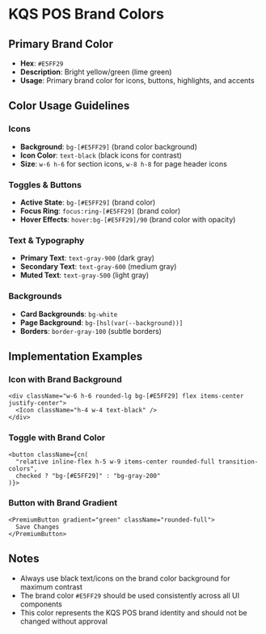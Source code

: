 # KQS POS Brand Colors

## Primary Brand Color
- **Hex**: `#E5FF29`
- **Description**: Bright yellow/green (lime green)
- **Usage**: Primary brand color for icons, buttons, highlights, and accents

## Color Usage Guidelines

### Icons
- **Background**: `bg-[#E5FF29]` (brand color background)
- **Icon Color**: `text-black` (black icons for contrast)
- **Size**: `w-6 h-6` for section icons, `w-8 h-8` for page header icons

### Toggles & Buttons
- **Active State**: `bg-[#E5FF29]` (brand color)
- **Focus Ring**: `focus:ring-[#E5FF29]` (brand color)
- **Hover Effects**: `hover:bg-[#E5FF29]/90` (brand color with opacity)

### Text & Typography
- **Primary Text**: `text-gray-900` (dark gray)
- **Secondary Text**: `text-gray-600` (medium gray)
- **Muted Text**: `text-gray-500` (light gray)

### Backgrounds
- **Card Backgrounds**: `bg-white`
- **Page Background**: `bg-[hsl(var(--background))]`
- **Borders**: `border-gray-100` (subtle borders)

## Implementation Examples

### Icon with Brand Background
```tsx
<div className="w-6 h-6 rounded-lg bg-[#E5FF29] flex items-center justify-center">
  <Icon className="h-4 w-4 text-black" />
</div>
```

### Toggle with Brand Color
```tsx
<button className={cn(
  "relative inline-flex h-5 w-9 items-center rounded-full transition-colors",
  checked ? "bg-[#E5FF29]" : "bg-gray-200"
)}>
```

### Button with Brand Gradient
```tsx
<PremiumButton gradient="green" className="rounded-full">
  Save Changes
</PremiumButton>
```

## Notes
- Always use black text/icons on the brand color background for maximum contrast
- The brand color `#E5FF29` should be used consistently across all UI components
- This color represents the KQS POS brand identity and should not be changed without approval 
